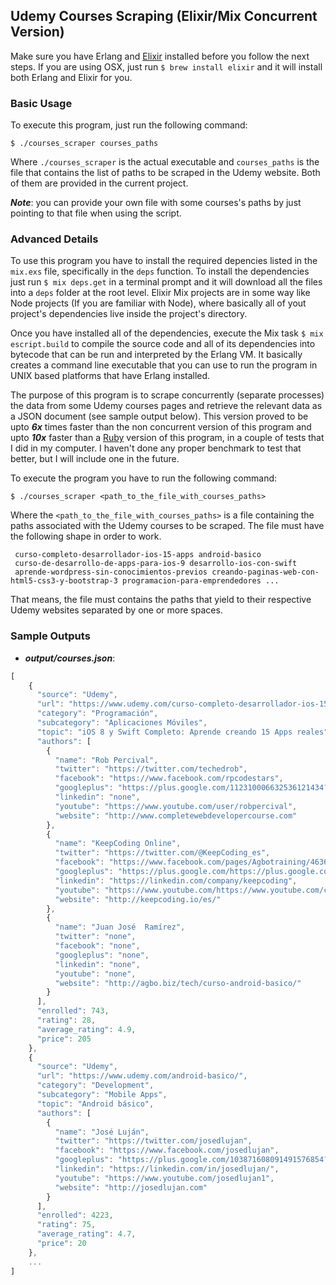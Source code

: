 ## Udemy Courses Scraping (Elixir/Mix Concurrent Version)

Make sure you have Erlang and [Elixir](http://elixir-lang.org/install.html) installed before you follow the next steps. If you are using OSX, just run `$ brew install elixir` and it will install both Erlang and Elixir for you. 

### Basic Usage

To execute this program, just run the following command:
```
$ ./courses_scraper courses_paths
```

Where `./courses_scraper` is the actual executable and `courses_paths` is the file that contains the list of paths to be scraped in the Udemy website. Both of them are provided in the current project.

***Note***: you can provide your own file with some courses's paths by just pointing to that file when using the script.

### Advanced Details

To use this program you have to install the required depencies listed in the `mix.exs` file, specifically in the `deps` function. To install the dependencies just run `$ mix deps.get` in a terminal prompt and it will download all the files into a `deps` folder at the root level. Elixir Mix projects are in some way like Node projects (If you are familiar with Node), where basically all of yout project's dependencies live inside the project's directory. 

Once you have installed all of the dependencies, execute the Mix task `$ mix escript.build` to compile the source code and all of its dependencies into bytecode that can be run and interpreted by the Erlang VM. It basically creates a command line executable that you can use to run the program in UNIX based platforms that have Erlang installed. 

The purpose of this program is to scrape concurrently (separate processes) the data from some Udemy courses pages and retrieve the relevant data as a JSON document (see sample output below). This version proved to be upto ***6x*** times faster than the non concurrent version of this program and upto ***10x*** faster than a [Ruby](https://github.com/Angarsk8/udemy_courses_scraping) version of this program, in a couple of tests that I did in my computer. I haven't done any proper benchmark to test that better, but I will include one in the future. 

To execute the program you have to run the following command:

```
$ ./courses_scraper <path_to_the_file_with_courses_paths>
```

Where the `<path_to_the_file_with_courses_paths>` is a file containing the paths associated with the Udemy courses to be scraped. The file must have the following shape in order to work.

```
 curso-completo-desarrollador-ios-15-apps android-basico
 curso-de-desarrollo-de-apps-para-ios-9 desarrollo-ios-con-swift 
 aprende-wordpress-sin-conocimientos-previos creando-paginas-web-con-html5-css3-y-bootstrap-3 programacion-para-emprendedores ...
```

That means, the file must contains the paths that yield to their respective Udemy websites separated by one or more spaces. 

### Sample Outputs 

* ***output/courses.json***:

```javascript
[
    {
      "source": "Udemy",
      "url": "https://www.udemy.com/curso-completo-desarrollador-ios-15-apps/",
      "category": "Programación",
      "subcategory": "Aplicaciones Móviles",
      "topic": "iOS 8 y Swift Completo: Aprende creando 15 Apps reales",
      "authors": [
        {
          "name": "Rob Percival",
          "twitter": "https://twitter.com/techedrob",
          "facebook": "https://www.facebook.com/rpcodestars",
          "googleplus": "https://plus.google.com/112310006632536121434?rel=author",
          "linkedin": "none",
          "youtube": "https://www.youtube.com/user/robpercival",
          "website": "http://www.completewebdevelopercourse.com"
        },
        {
          "name": "KeepCoding Online",
          "twitter": "https://twitter.com/@KeepCoding_es",
          "facebook": "https://www.facebook.com/pages/Agbotraining/463644126986852",
          "googleplus": "https://plus.google.com/https://plus.google.com/u/1/b/104277667088859577707/+KeepCoding/posts?rel=author",
          "linkedin": "https://linkedin.com/company/keepcoding",
          "youtube": "https://www.youtube.com/https://www.youtube.com/channel/UCz-oGx94gqD1lICJQZGniLA",
          "website": "http://keepcoding.io/es/"
        },
        {
          "name": "Juan José  Ramírez",
          "twitter": "none",
          "facebook": "none",
          "googleplus": "none",
          "linkedin": "none",
          "youtube": "none",
          "website": "http://agbo.biz/tech/curso-android-basico/"
        }
      ],
      "enrolled": 743,
      "rating": 28,
      "average_rating": 4.9,
      "price": 205
    },
    {
      "source": "Udemy",
      "url": "https://www.udemy.com/android-basico/",
      "category": "Development",
      "subcategory": "Mobile Apps",
      "topic": "Android básico",
      "authors": [
        {
          "name": "José Luján",
          "twitter": "https://twitter.com/josedlujan",
          "facebook": "https://www.facebook.com/josedlujan",
          "googleplus": "https://plus.google.com/103871608091491576854?rel=author",
          "linkedin": "https://linkedin.com/in/josedlujan/",
          "youtube": "https://www.youtube.com/josedlujan1",
          "website": "http://josedlujan.com"
        }
      ],
      "enrolled": 4223,
      "rating": 75,
      "average_rating": 4.7,
      "price": 20
    },
    ...
]
```

